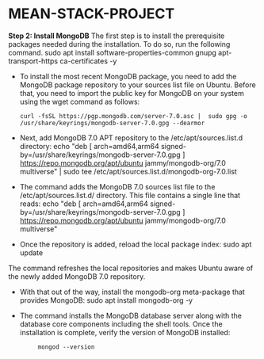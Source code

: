 # MEAN-STACK-PROJECT


**Step 2: Install MongoDB**
 The first step is to install the prerequisite packages needed during the installation. To do so, run the following command.
 sudo apt install software-properties-common gnupg apt-transport-https ca-certificates -y

* To install the most recent MongoDB package, you need to add the MongoDB package repository to your sources list file on Ubuntu. Before that, you need to import the public key for MongoDB 
 on your system using the wget command as follows:

      curl -fsSL https://pgp.mongodb.com/server-7.0.asc |  sudo gpg -o /usr/share/keyrings/mongodb-server-7.0.gpg --dearmor

+ Next, add MongoDB 7.0 APT repository to the /etc/apt/sources.list.d directory:
           echo "deb [ arch=amd64,arm64 signed-by=/usr/share/keyrings/mongodb-server-7.0.gpg ] https://repo.mongodb.org/apt/ubuntu jammy/mongodb-org/7.0 multiverse" | sudo tee 
           /etc/apt/sources.list.d/mongodb-org-7.0.list

+ The command adds the MongoDB 7.0 sources list file to the /etc/apt/sources.list.d/ directory. This file contains a single line that reads:
         echo "deb [ arch=amd64,arm64 signed-by=/usr/share/keyrings/mongodb-server-7.0.gpg ] https://repo.mongodb.org/apt/ubuntu jammy/mongodb-org/7.0 multiverse"

+  Once the repository is added, reload the local package index:
         sudo apt update

  The command refreshes the local repositories and makes Ubuntu aware of the newly added MongoDB 7.0 repository.
+ With that out of the way, install the mongodb-org meta-package that provides MongoDB:
          sudo apt install mongodb-org -y

+ The command installs the MongoDB database server along with the database core components including the shell tools. Once the installation is complete, verify the version of MongoDB 
  installed:

           mongod --version
